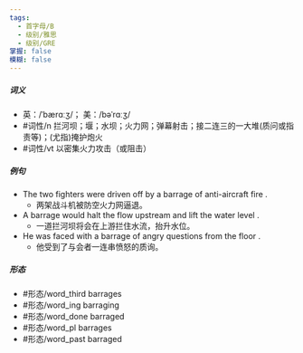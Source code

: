 ```yaml
---
tags:
  - 首字母/B
  - 级别/雅思
  - 级别/GRE
掌握: false
模糊: false
---
```

##### 词义
- 英：/ˈbærɑːʒ/； 美：/bəˈrɑːʒ/
- #词性/n  拦河坝；堰；水坝；火力网；弹幕射击；接二连三的一大堆(质问或指责等)；(尤指)掩护炮火
- #词性/vt  以密集火力攻击（或阻击）
##### 例句
- The two fighters were driven off by a barrage of anti-aircraft fire .
	- 两架战斗机被防空火力网逼退。
- A barrage would halt the flow upstream and lift the water level .
	- 一道拦河坝将会在上游拦住水流，抬升水位。
- He was faced with a barrage of angry questions from the floor .
	- 他受到了与会者一连串愤怒的质询。
##### 形态
- #形态/word_third barrages
- #形态/word_ing barraging
- #形态/word_done barraged
- #形态/word_pl barrages
- #形态/word_past barraged
